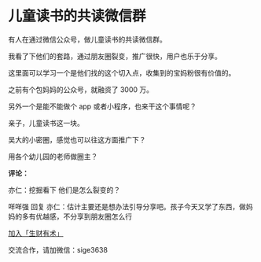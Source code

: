 # 儿童读书的共读微信群

有人在通过微信公众号，做儿童读书的共读微信群。

我看了下他们的套路，通过朋友圈裂变，推广很快，用户也乐于分享。

这里面可以学习一个是他们找的这个切入点，收集到的宝妈粉很有价值的。

之前有个包妈妈的公众号，就融资了 3000 万。

另外一个是能不能做个 app 或者小程序，也来干这个事情呢？

亲子，儿童读书这一块。

吴大的小密圈，感觉也可以往这方面推广下？

用各个幼儿园的老师做圈主？

**评论：**

亦仁：挖掘看下 他们是怎么裂变的？

咩咩强 回复 亦仁：估计主要还是想办法引导分享吧。孩子今天又学了东西，做妈妈的多有优越感，不分享到朋友圈怎么行

[加入「生财有术」](https://www.ilangcai.com/jiaru/)

交流合作，请加微信：sige3638